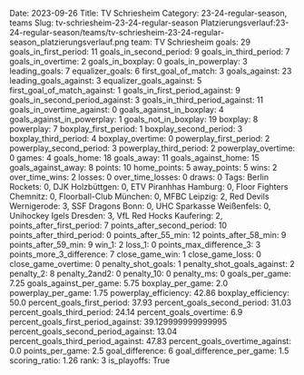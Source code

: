 Date: 2023-09-26
Title: TV Schriesheim
Category: 23-24-regular-season, teams
Slug: tv-schriesheim-23-24-regular-season
Platzierungsverlauf:23-24-regular-season/teams/tv-schriesheim-23-24-regular-season_platzierungsverlauf.png
team: TV Schriesheim
goals: 29
goals_in_first_period: 11
goals_in_second_period: 9
goals_in_third_period: 7
goals_in_overtime: 2
goals_in_boxplay: 0
goals_in_powerplay: 3
leading_goals: 7
equalizer_goals: 6
first_goal_of_match: 3
goals_against: 23
leading_goals_against: 3
equalizer_goals_against: 5
first_goal_of_match_against: 1
goals_in_first_period_against: 9
goals_in_second_period_against: 3
goals_in_third_period_against: 11
goals_in_overtime_against: 0
goals_against_in_boxplay: 4
goals_against_in_powerplay: 1
goals_not_in_boxplay: 19
boxplay: 8
powerplay: 7
boxplay_first_period: 1
boxplay_second_period: 3
boxplay_third_period: 4
boxplay_overtime: 0
powerplay_first_period: 2
powerplay_second_period: 3
powerplay_third_period: 2
powerplay_overtime: 0
games: 4
goals_home: 18
goals_away: 11
goals_against_home: 15
goals_against_away: 8
points: 10
home_points: 5
away_points: 5
wins: 2
over_time_wins: 2
losses: 0
over_time_losses: 0
draws: 0
Tags:  Berlin Rockets: 0,  DJK Holzbüttgen: 0,  ETV Piranhhas Hamburg: 0,  Floor Fighters Chemnitz: 0,  Floorball-Club München: 0,  MFBC Leipzig: 2,  Red Devils Wernigerode: 3,  SSF Dragons Bonn: 0,  UHC Sparkasse Weißenfels: 0,  Unihockey Igels Dresden: 3,  VfL Red Hocks Kaufering: 2,
points_after_first_period: 7
points_after_second_period: 10
points_after_third_period: 0
points_after_55_min: 12
points_after_58_min: 9
points_after_59_min: 9
win_1: 2
loss_1: 0
points_max_difference_3: 3
points_more_3_difference: 7
close_game_win: 1
close_game_loss: 0
close_game_overtime: 0
penalty_shot_goals: 1
penalty_shot_goals_against: 2
penalty_2: 8
penalty_2and2: 0
penalty_10: 0
penalty_ms: 0
goals_per_game: 7.25
goals_against_per_game: 5.75
boxplay_per_game: 2.0
powerplay_per_game: 1.75
powerplay_efficiency: 42.86
boxplay_efficiency: 50.0
percent_goals_first_period: 37.93
percent_goals_second_period: 31.03
percent_goals_third_period: 24.14
percent_goals_overtime: 6.9
percent_goals_first_period_against: 39.129999999999995
percent_goals_second_period_against: 13.04
percent_goals_third_period_against: 47.83
percent_goals_overtime_against: 0.0
points_per_game: 2.5
goal_difference: 6
goal_difference_per_game: 1.5
scoring_ratio: 1.26
rank: 3
is_playoffs: True
